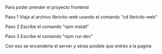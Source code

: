 Para poder prender el proyecto frontend

Paso 1
Viaja al archivo libricito-web usando el comando "cd libricito-web"

Paso 2
Escribe el comando "npm install"

Paso 3 
Escribe el comando "npm run dev"

Con eso se encenderia el server y seras posible que entres a la pagina
